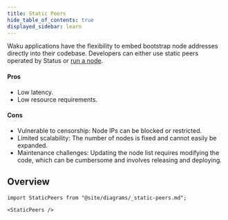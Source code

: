 ```yaml
---
title: Static Peers
hide_table_of_contents: true
displayed_sidebar: learn
---
```


Waku applications have the flexibility to embed bootstrap node addresses directly into their codebase. Developers can either use static peers operated by Status or [run a node](/#run-a-waku-node).

#### Pros

- Low latency.
- Low resource requirements.

#### Cons

- Vulnerable to censorship: Node IPs can be blocked or restricted.
- Limited scalability: The number of nodes is fixed and cannot easily be expanded.
- Maintenance challenges: Updating the node list requires modifying the code, which can be cumbersome and involves releasing and deploying.

## Overview

```mdx-code-block
import StaticPeers from "@site/diagrams/_static-peers.md";

<StaticPeers />
```
